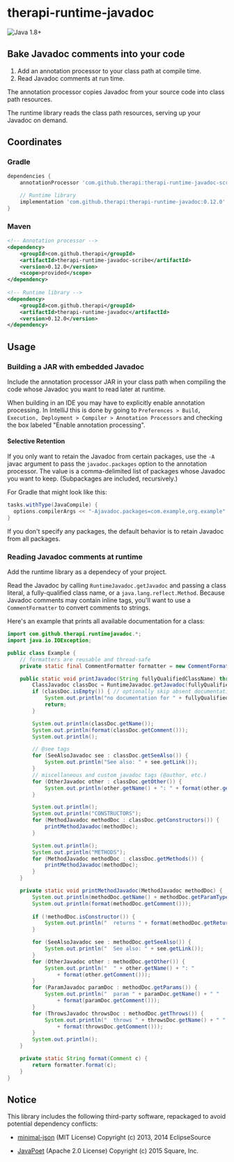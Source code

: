 # therapi-runtime-javadoc

![Java 1.8+](https://img.shields.io/badge/java-1.8+-lightgray.svg)


## Bake Javadoc comments into your code

1. Add an annotation processor to your class path at compile time.
2. Read Javadoc comments at run time.

The annotation processor copies Javadoc from your source code
into class path resources.

The runtime library reads the class path resources, serving up your
Javadoc on demand.


## Coordinates

### Gradle

```groovy
dependencies {
    annotationProcessor 'com.github.therapi:therapi-runtime-javadoc-scribe:0.12.0'

    // Runtime library
    implementation 'com.github.therapi:therapi-runtime-javadoc:0.12.0'
}
```

### Maven

```xml
<!-- Annotation processor -->
<dependency>
    <groupId>com.github.therapi</groupId>
    <artifactId>therapi-runtime-javadoc-scribe</artifactId>
    <version>0.12.0</version>
    <scope>provided</scope>
</dependency>
    
<!-- Runtime library -->
<dependency>
    <groupId>com.github.therapi</groupId>
    <artifactId>therapi-runtime-javadoc</artifactId>
    <version>0.12.0</version>
</dependency>
```


## Usage

### Building a JAR with embedded Javadoc

Include the annotation processor JAR in your class path when compiling
the code whose Javadoc you want to read later at runtime. 

When building in an IDE you may have to explicitly enable annotation processing.
In IntelliJ this is done by going to 
`Preferences > Build, Execution, Deployment > Compiler > Annotation Processors`
and checking the box labeled "Enable annotation processing".


#### Selective Retention

If you only want to retain the Javadoc from certain packages, use the
`-A` javac argument to pass the `javadoc.packages` option to the annotation
processor. The value is a comma-delimited list of packages whose Javadoc
you want to keep. (Subpackages are included, recursively.)
    
For Gradle that might look like this:

```groovy
tasks.withType(JavaCompile) {            
  options.compilerArgs << "-Ajavadoc.packages=com.example,org.example"
}
```

If you don't specify any packages, the default behavior is to retain Javadoc
from all packages.


### Reading Javadoc comments at runtime

Add the runtime library as a dependecy of your project.

Read the Javadoc by calling `RuntimeJavadoc.getJavadoc` and passing a
class literal, a fully-qualified class name, or a `java.lang.reflect.Method`.
Because Javadoc comments may contain inline tags, you'll want to use a
`CommentFormatter` to convert comments to strings.

Here's an example that prints all available documentation for a class:

```java
import com.github.therapi.runtimejavadoc.*;
import java.io.IOException;

public class Example {
    // formatters are reusable and thread-safe
    private static final CommentFormatter formatter = new CommentFormatter();

    public static void printJavadoc(String fullyQualifiedClassName) throws IOException {
        ClassJavadoc classDoc = RuntimeJavadoc.getJavadoc(fullyQualifiedClassName);
        if (classDoc.isEmpty()) { // optionally skip absent documentation
            System.out.println("no documentation for " + fullyQualifiedClassName);
            return;
        }

        System.out.println(classDoc.getName());
        System.out.println(format(classDoc.getComment()));
        System.out.println();

        // @see tags
        for (SeeAlsoJavadoc see : classDoc.getSeeAlso()) {
            System.out.println("See also: " + see.getLink());
        }
        // miscellaneous and custom javadoc tags (@author, etc.)
        for (OtherJavadoc other : classDoc.getOther()) {
            System.out.println(other.getName() + ": " + format(other.getComment()));
        }

        System.out.println();
        System.out.println("CONSTRUCTORS");
        for (MethodJavadoc methodDoc : classDoc.getConstructors()) {
            printMethodJavadoc(methodDoc);
        }

        System.out.println();
        System.out.println("METHODS");
        for (MethodJavadoc methodDoc : classDoc.getMethods()) {
            printMethodJavadoc(methodDoc);
        }
    }

    private static void printMethodJavadoc(MethodJavadoc methodDoc) {
        System.out.println(methodDoc.getName() + methodDoc.getParamTypes());
        System.out.println(format(methodDoc.getComment()));
        
        if (!methodDoc.isConstructor()) {
            System.out.println("  returns " + format(methodDoc.getReturns()));
        }

        for (SeeAlsoJavadoc see : methodDoc.getSeeAlso()) {
            System.out.println("  See also: " + see.getLink());
        }
        for (OtherJavadoc other : methodDoc.getOther()) {
            System.out.println("  " + other.getName() + ": "
                + format(other.getComment()));
        }
        for (ParamJavadoc paramDoc : methodDoc.getParams()) {
            System.out.println("  param " + paramDoc.getName() + " "
                + format(paramDoc.getComment()));
        }
        for (ThrowsJavadoc throwsDoc : methodDoc.getThrows()) {
            System.out.println("  throws " + throwsDoc.getName() + " "
                + format(throwsDoc.getComment()));
        }
        System.out.println();
    }

    private static String format(Comment c) {
        return formatter.format(c);
    }
}
```

## Notice

This library includes the following third-party software,
repackaged to avoid potential dependency conflicts:

* [minimal-json](https://github.com/ralfstx/minimal-json)
(MIT License) Copyright (c) 2013, 2014 EclipseSource

* [JavaPoet](https://github.com/square/javapoet)
(Apache 2.0 License) Copyright (c) 2015 Square, Inc.
